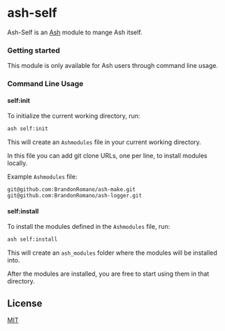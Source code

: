 # ash-self

Ash-Self is an [Ash](https://github.com/BrandonRomano/ash) module to mange Ash itself.

### Getting started

This module is only available for Ash users through command line usage.

### Command Line Usage

#### self:init

To initialize the current working directory, run:

```sh
ash self:init
```

This will create an `Ashmodules` file in your current working directory.

In this file you can add git clone URLs, one per line, to install modules locally.

Example `Ashmodules` file:

```
git@github.com:BrandonRomano/ash-make.git
git@github.com:BrandonRomano/ash-logger.git
```

#### self:install

To install the modules defined in the `Ashmodules` file, run:

```sh
ash self:install
```

This will create an `ash_modules` folder where the modules will be installed into.

After the modules are installed, you are free to start using them in that directory.

## License

[MIT](LICENSE.md)
